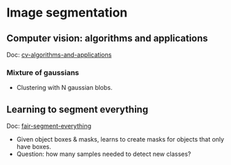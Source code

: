 # Image segmentation

## Computer vision: algorithms and applications
Doc:
[cv-algorithms-and-applications](http://szeliski.org/Book/drafts/SzeliskiBook_20100903_draft.pdf)

### Mixture of gaussians

- Clustering with N gaussian blobs.

## Learning to segment everything
Doc: [fair-segment-everything](https://arxiv.org/pdf/1711.10370.pdf)

- Given object boxes & masks, learns to create masks for objects that only have boxes.
- Question: how many samples needed to detect new classes?
